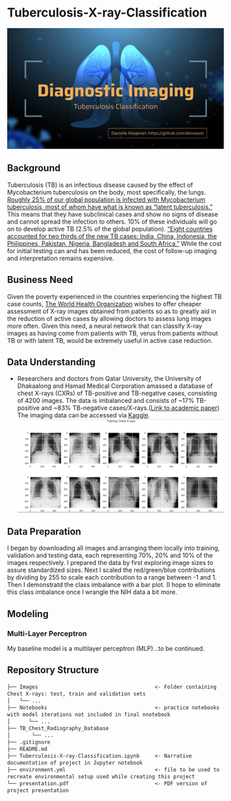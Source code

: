 # Tuberculosis-X-ray-Classification
![Banner Image](https://github.com/dmrossm/Tuberculosis-X-ray-Classification/blob/main/Images/Opening%20Slide.jpg)

## Background
Tuberculosis (TB) is an infectious disease caused by the effect of Mycobacterium tuberculosis
on the body, most specifically, the lungs. [Roughly 25% of our global population is infected with
Mycobacterium tuberculosis, most of whom have what is known as “latent tuberculosis.”](https://www.who.int/news-room/fact-sheets/detail/tuberculosis) This
means that they have subclinical cases and show no signs of disease and cannot spread the
infection to others. 10% of these individuals will go on to develop active TB (2.5% of the global
population). [“Eight countries accounted for two thirds of the new TB cases: India, China,
Indonesia, the Philippines, Pakistan, Nigeria, Bangladesh and South Africa.”](https://www.who.int/news-room/fact-sheets/detail/tuberculosis)
While the cost for initial testing can and has been reduced, the cost of follow-up imaging and
interpretation remains expensive. 

## Business Need
Given the poverty experienced in the countries experiencing
the highest TB case counts, [The World Health Organization](https://www.who.int/) wishes to offer cheaper assessment
of X-ray images obtained from patients so as to greatly aid in the reduction of active cases by
allowing doctors to assess lung images more often. Given this need, a neural network that can
classify X-ray images as having come from patients with TB, verus from patients without TB or
with latent TB, would be extremely useful in active case reduction.

## Data Understanding
- Researchers and doctors from Qatar University, the University of Dhakaalong and Hamad
Medical Corporation amassed a database of chest X-rays (CXRs) of TB-positive and TB-negative cases,
consisting of 4200 images. The data is imbalanced and consists of ~17% TB-positive and ~83%
TB-negative cases/X-rays.([Link to academic paper](https://ieeexplore.ieee.org/document/9224622)) The imaging data can be accessed via [Kaggle](https://www.kaggle.com/tawsifurrahman/tuberculosis-tb-chest-xray-dataset).
![Banner Image](https://github.com/dmrossm/Tuberculosis-X-ray-Classification/blob/main/Images/training_images.png)


## Data Preparation
I began by downloading all images and arranging them locally into training, validation and testing data, each representing 70%, 20% and 10% of the images respectively. I prepared the data by first exploring image sizes to assure standardized sizes. Next I scaled the
red/green/blue contributions by dividing by 255 to scale each contribution to a range between -1
and 1. Then I demonstratd the class imbalance with a bar plot. (I hope to eliminate this class imbalance once I wrangle the NIH data a bit more.

## Modeling

### Multi-Layer Perceptron
My baseline model is a multilayer
perceptron (MLP)...to be continued.




## Repository Structure

```
├── Images                                      <- Folder containing Chest X-rays: test, train and validation sets
│   └── ...
├── Notebooks                                   <- practice notebooks with model iterations not included in final nnotebook                  
│      └── ...
├── TB_Chest_Radiography_Database
│       └── ...                        
├── .gitignore
├── README.md                                  
├── Tuberculosis-X-ray-Classification.ipynb     <- Narrative documentation of project in Jupyter notebook
├── environment.yml                             <- file to be used to recreate environmental setup used while creating this project
└── presentation.pdf                            <- PDF version of project presentation
``` 

